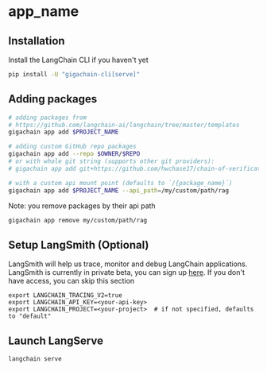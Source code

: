 # __app_name__

## Installation

Install the LangChain CLI if you haven't yet

```bash
pip install -U "gigachain-cli[serve]"
```

## Adding packages

```bash
# adding packages from 
# https://github.com/langchain-ai/langchain/tree/master/templates
gigachain app add $PROJECT_NAME

# adding custom GitHub repo packages
gigachain app add --repo $OWNER/$REPO
# or with whole git string (supports other git providers):
# gigachain app add git+https://github.com/hwchase17/chain-of-verification

# with a custom api mount point (defaults to `/{package_name}`)
gigachain app add $PROJECT_NAME --api_path=/my/custom/path/rag
```

Note: you remove packages by their api path

```bash
gigachain app remove my/custom/path/rag
```

## Setup LangSmith (Optional)
LangSmith will help us trace, monitor and debug LangChain applications. 
LangSmith is currently in private beta, you can sign up [here](https://smith.langchain.com/). 
If you don't have access, you can skip this section


```shell
export LANGCHAIN_TRACING_V2=true
export LANGCHAIN_API_KEY=<your-api-key>
export LANGCHAIN_PROJECT=<your-project>  # if not specified, defaults to "default"
```

## Launch LangServe

```bash
langchain serve
```
